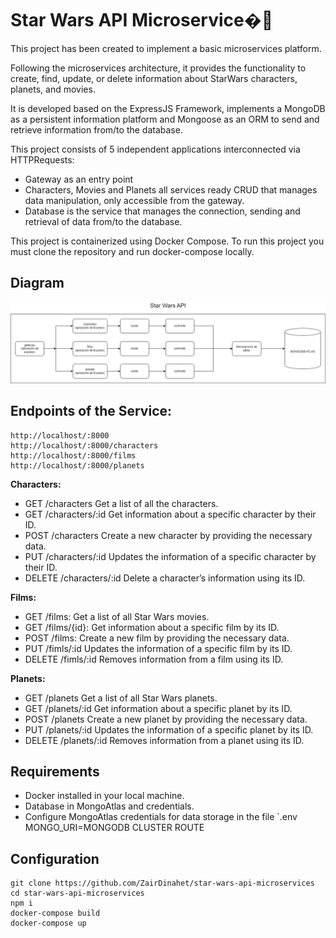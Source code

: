 # Star Wars API Microservice�🚀

This project has been created to implement a basic microservices platform.

Following the microservices architecture, it provides the functionality to create, find, update, or delete information about StarWars characters, planets, and movies.

It is developed based on the ExpressJS Framework, implements a MongoDB as a persistent information platform and Mongoose as an ORM to send and retrieve information from/to the database.

This project consists of 5 independent applications interconnected via HTTPRequests:

- Gateway as an entry point
- Characters, Movies and Planets all services ready CRUD that manages data manipulation, only accessible from the gateway.
- Database is the service that manages the connection, sending and retrieval of data from/to the database.

This project is containerized using Docker Compose. To run this project you must clone the repository and run docker-compose locally.

## Diagram
![alt text](Diagram.png)


## Endpoints of the Service:
    http://localhost/:8000
    http://localhost/:8000/characters
    http://localhost/:8000/films
    http://localhost/:8000/planets


**Characters:**
- GET /characters Get a list of all the characters.
- GET /characters/:id Get information about a specific character by their ID.
- POST /characters Create a new character by providing the necessary data.
- PUT /characters/:id Updates the information of a specific character by their ID.
- DELETE /characters/:id Delete a character’s information using its ID.


**Films:**
- GET /films: Get a list of all Star Wars movies.
- GET /films/{id}: Get information about a specific film by its ID.
- POST /films: Create a new film by providing the necessary data.
- PUT /fimls/:id Updates the information of a specific film by its ID.
- DELETE /fimls/:id Removes information from a film using its ID.

**Planets:**
- GET /planets Get a list of all Star Wars planets.
- GET /planets/:id Get information about a specific planet by its ID.
- POST /planets Create a new planet by providing the necessary data.
- PUT /planets/:id Updates the information of a specific planet by its ID.
- DELETE /planets/:id Removes information from a planet using its ID.

## Requirements

- Docker installed in your local machine.
- Database in MongoAtlas and credentials.
- Configure MongoAtlas credentials for data storage in the file `.env
    MONGO_URI=MONGODB CLUSTER ROUTE

## Configuration
    git clone https://github.com/ZairDinahet/star-wars-api-microservices
    cd star-wars-api-microservices
    npm i 
    docker-compose build
    docker-compose up
